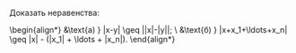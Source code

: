 Доказать неравенства:

\begin{align*}
    &\text{а) } |x-y| \geq ||x|-|y||;
    \\
    &\text{б) } |x+x_1+\ldots+x_n| \geq |x| - (|x_1| + \ldots + |x_n|).
\end{align*}